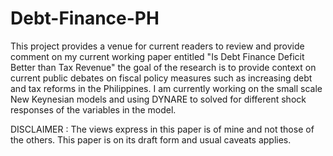 # Debt-Finance-PH
 This project provides a venue for current readers to review and provide comment on my current working paper entitled "Is Debt Finance Deficit Better than Tax Revenue" the goal of the research is to provide context on current public debates on fiscal policy measures such as increasing debt and tax reforms in the Philippines. I am currently working on the small scale New Keynesian models and using DYNARE to solved for different shock responses of the variables in the model.

DISCLAIMER : The views express in this paper is of mine and not those of the others. This paper is on its draft form and usual caveats applies. 
